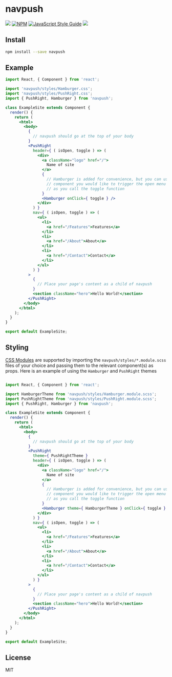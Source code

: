 # navpush

> 

![](https://img.shields.io/travis/com/nicholasray/navpush.svg?style=flat)
[![NPM](https://img.shields.io/npm/v/navpush.svg)](https://www.npmjs.com/package/navpush)
[![JavaScript Style
Guide](https://img.shields.io/badge/code_style-standard-brightgreen.svg)](https://standardjs.com)
![](https://img.shields.io/github/license/nicholasray/navpush.svg?style=flat)

## Install

```bash
npm install --save navpush
```

## Example

```jsx
import React, { Component } from 'react';

import 'navpush/styles/Hamburger.css';
import 'navpush/styles/PushRight.css';
import { PushRight, Hamburger } from 'navpush';

class ExampleSite extends Component {
  render() {
    return (
      <html>
        <body>
          {
            // navpush should go at the top of your body
          }
          <PushRight
            header={ ( isOpen, toggle ) => (
              <div>
                <a className="logo" href="/">
                  Name of site
                </a>
                {
                  // Hamburger is added for convenience, but you can use whatever
                  // component you would like to trigger the open menu as long
                  // as you call the toggle function
                }
                <Hamburger onClick={ toggle } />
              </div>
            ) }
            nav={ ( isOpen, toggle ) => (
              <ul>
                <li>
                  <a href="/Features">Features</a>
                </li>
                <li>
                  <a href="/About">About</a>
                </li>
                <li>
                  <a href="/Contact">Contact</a>
                </li>
              </ul>
            ) }
          >
            {
              // Place your page's content as a child of navpush
            }
            <section className="hero">Hello World!</section>
          </PushRight>
        </body>
      </html>
    );
  }
}

export default ExampleSite;
```

## Styling

[CSS Modules](https://github.com/css-modules/css-modules) are supported by
importing the `navpush/styles/*.module.scss` files of your choice and passing
them to the relevant component(s) as props. Here is an example of using the
`Hamburger` and `PushRight` themes
```jsx

import React, { Component } from 'react';

import HamburgerTheme from 'navpush/styles/Hamburger.module.scss';
import PushRightTheme from 'navpush/styles/PushRight.module.scss';
import { PushRight, Hamburger } from 'navpush';

class ExampleSite extends Component {
  render() {
    return (
      <html>
        <body>
          {
            // navpush should go at the top of your body
          }
          <PushRight
            theme={ PushRightTheme }
            header={ ( isOpen, toggle ) => (
              <div>
                <a className="logo" href="/">
                  Name of site
                </a>
                {
                  // Hamburger is added for convenience, but you can use whatever
                  // component you would like to trigger the open menu as long
                  // as you call the toggle function
                }
                <Hamburger theme={ HamburgerTheme } onClick={ toggle } />
              </div>
            ) }
            nav={ ( isOpen, toggle ) => (
              <ul>
                <li>
                  <a href="/Features">Features</a>
                </li>
                <li>
                  <a href="/About">About</a>
                </li>
                <li>
                  <a href="/Contact">Contact</a>
                </li>
              </ul>
            ) }
          >
            {
              // Place your page's content as a child of navpush
            }
            <section className="hero">Hello World!</section>
          </PushRight>
        </body>
      </html>
    );
  }
}

export default ExampleSite;
```

## License

MIT
